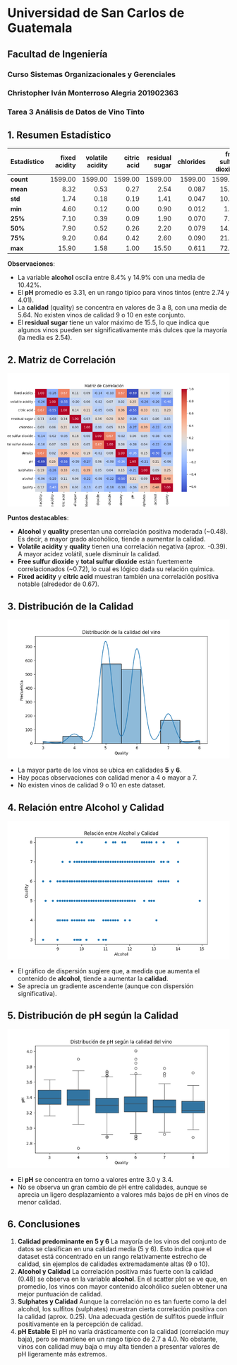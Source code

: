 # Universidad de San Carlos de Guatemala

## Facultad de Ingeniería

### Curso Sistemas Organizacionales y Gerenciales

### Christopher Iván Monterroso Alegria   201902363

### Tarea 3 Análisis de Datos de Vino Tinto

## 1. Resumen Estadístico


| Estadístico | fixed acidity | volatile acidity | citric acid | residual sugar | chlorides | free sulfur dioxide | total sulfur dioxide | density |      pH | sulphates | alcohol | quality |
| ------------ | ------------: | ---------------: | ----------: | -------------: | --------: | ------------------: | -------------------: | ------: | ------: | --------: | ------: | ------: |
| **count**    |       1599.00 |          1599.00 |     1599.00 |        1599.00 |   1599.00 |             1599.00 |              1599.00 | 1599.00 | 1599.00 |   1599.00 | 1599.00 | 1599.00 |
| **mean**     |          8.32 |             0.53 |        0.27 |           2.54 |     0.087 |               15.87 |                46.47 | 0.99675 |    3.31 |      0.66 |   10.42 |    5.64 |
| **std**      |          1.74 |             0.18 |        0.19 |           1.41 |     0.047 |               10.46 |                32.90 | 0.00189 |    0.15 |      0.17 |    1.07 |    0.81 |
| **min**      |          4.60 |             0.12 |        0.00 |           0.90 |     0.012 |                1.00 |                 6.00 | 0.99007 |    2.74 |      0.33 |    8.40 |    3.00 |
| **25%**      |          7.10 |             0.39 |        0.09 |           1.90 |     0.070 |                7.00 |                22.00 | 0.99560 |    3.21 |      0.55 |    9.50 |    5.00 |
| **50%**      |          7.90 |             0.52 |        0.26 |           2.20 |     0.079 |               14.00 |                38.00 | 0.99675 |    3.31 |      0.62 |   10.20 |    6.00 |
| **75%**      |          9.20 |             0.64 |        0.42 |           2.60 |     0.090 |               21.00 |                62.00 | 0.99784 |    3.40 |      0.73 |   11.10 |    6.00 |
| **max**      |         15.90 |             1.58 |        1.00 |          15.50 |     0.611 |               72.00 |               289.00 | 1.00369 |    4.01 |      2.00 |   14.90 |    8.00 |

**Observaciones**:

- La variable **alcohol** oscila entre 8.4% y 14.9% con una media de 10.42%.
- El **pH** promedio es 3.31, en un rango típico para vinos tintos (entre 2.74 y 4.01).
- La **calidad** (quality) se concentra en valores de 3 a 8, con una media de 5.64. No existen vinos de calidad 9 o 10 en este conjunto.
- El **residual sugar** tiene un valor máximo de 15.5, lo que indica que algunos vinos pueden ser significativamente más dulces que la mayoría (la media es 2.54).

## 2. Matriz de Correlación

![Matriz de Correlación](Figure_1.png)

**Puntos destacables**:

- **Alcohol** y **quality** presentan una correlación positiva moderada (~0.48). Es decir, a mayor grado alcohólico, tiende a aumentar la calidad.
- **Volatile acidity** y **quality** tienen una correlación negativa (aprox. -0.39). A mayor acidez volátil, suele disminuir la calidad.
- **Free sulfur dioxide** y **total sulfur dioxide** están fuertemente correlacionados (~0.72), lo cual es lógico dada su relación química.
- **Fixed acidity** y **citric acid** muestran también una correlación positiva notable (alrededor de 0.67).

## 3. Distribución de la Calidad

![Distribución de la calidad del vino](Figure_2.png)

- La mayor parte de los vinos se ubica en calidades **5** y **6**.
- Hay pocas observaciones con calidad menor a 4 o mayor a 7.
- No existen vinos de calidad 9 o 10 en este dataset.

## 4. Relación entre Alcohol y Calidad

![Relación entre Alcohol y Calidad](Figure_3.png)

- El gráfico de dispersión sugiere que, a medida que aumenta el contenido de **alcohol**, tiende a aumentar la **calidad**.
- Se aprecia un gradiente ascendente (aunque con dispersión significativa).

## 5. Distribución de pH según la Calidad

![Distribución de pH según la calidad del vino](Figure_4.png)

- El **pH** se concentra en torno a valores entre 3.0 y 3.4.
- No se observa un gran cambio de pH entre calidades, aunque se aprecia un ligero desplazamiento a valores más bajos de pH en vinos de menor calidad.

## 6. Conclusiones

1. **Calidad predominante en 5 y 6**
   La mayoría de los vinos del conjunto de datos se clasifican en una calidad media (5 y 6). Esto indica que el dataset está concentrado en un rango relativamente estrecho de calidad, sin ejemplos de calidades extremadamente altas (9 o 10).
2. **Alcohol y Calidad**
   La correlación positiva más fuerte con la calidad (0.48) se observa en la variable **alcohol**. En el scatter plot se ve que, en promedio, los vinos con mayor contenido alcohólico suelen obtener una mejor puntuación de calidad.
3. **Sulphates y Calidad**
   Aunque la correlación no es tan fuerte como la del alcohol, los sulfitos (sulphates) muestran cierta correlación positiva con la calidad (aprox. 0.25). Una adecuada gestión de sulfitos puede influir positivamente en la percepción de calidad.
4. **pH Estable**
   El pH no varía drásticamente con la calidad (correlación muy baja), pero se mantiene en un rango típico de 2.7 a 4.0. No obstante, vinos con calidad muy baja o muy alta tienden a presentar valores de pH ligeramente más extremos.
